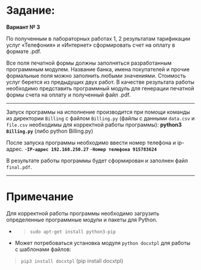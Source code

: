 Задание: 
===========
**Вариант № 3**	 

По полученным в лабораторных работах 1, 2 результатам тарификации услуг «Телефония» и «Интернет»  сформировать счет на оплату в формате .pdf.

Все поля печатной формы должны заполняться разработанным программным модулем. Название банка, имена покупателей и прочие формальные поля можно заполнить любыми значениями. Стоимость услуг берется из предыдущих двух работ. 
В качестве результата работы необходимо представить программный модуль для генерации печатной формы счета на оплату и полученный файл .pdf.
_____
Запуск программы на исполнение производится при помощи команды из директории `Billing` с файлом `Billing.py` (файлы с данными `data.csv`  и `file.csv` необходимы для корректной работы программы):
**python3 `Billing.py`**
(либо python Billing.py)

После запуска программы необходимо ввести номер телефона и ip-адрес.
-**`IP-адрес 192.168.250.27`**
-**`Номер телефона 915783624`**

В результате работы программы будет сформирован и заполнен файл `final.pdf`.
__________
Примечание
===========
Для корректной работы программы необходимо загрузить определенные программные модули и пакеты для Python.
* > `sudo apt-get install python3-pip`

* Может потребоваться установка модуля `python docxtpl` для работы с шаблонами файлов:
 > `pip3 install docxtpl` 
 (pip install docxtpl)


